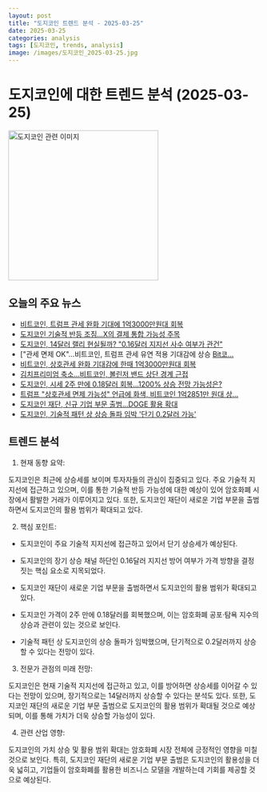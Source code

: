 ```yaml
---
layout: post
title: "도지코인 트렌드 분석 - 2025-03-25"
date: 2025-03-25
categories: analysis
tags: [도지코인, trends, analysis]
image: /images/도지코인_2025-03-25.jpg
---
```


# 도지코인에 대한 트렌드 분석 (2025-03-25)

<img src="https://nan0silver.github.io/doge_trend_monitoring/images/도지코인_2025-03-25.jpg" alt="도지코인 관련 이미지" width="300">

## 오늘의 주요 뉴스

- [비트코인</b>, 트럼프 관세 완화 기대에 1억3000만원대 회복](https://economist.co.kr/article/view/ecn202503250018)
- [도지코인</b> 기술적 반등 조짐…X의 결제 통합 가능성 주목](https://www.topstarnews.net/news/articleView.html?idxno=15622544)
- [도지코인</b>, 14달러 랠리 현실될까? &quot;0.16달러 지지선 사수 여부가 관건&quot;](http://coinreaders.com/152141)
- [&quot;관세 면제 OK&quot;…비트코인</b>, 트럼프 관세 유연 적용 기대감에 상승 [Bit코...](https://www.etoday.co.kr/news/view/2455549)
- [비트코인</b>, 상호관세 완화 기대감에 한때 1억3000만원대 회복](https://www.newsis.com/view/NISX20250325_0003111679)
- [김치프리미엄 축소…비트코인</b>, 볼린저 밴드 상단 경계 근접](https://www.tokenpost.kr/article-231106)
- [도지코인</b>, 시세 2주 만에 0.18달러 회복…1200% 상승 전망 가능성은?](https://www.cbci.co.kr/news/articleView.html?idxno=492540)
- [트럼프 &quot;상호관세 면제 가능성&quot; 언급에 화색, 비트코인</b> 1억2851만 원대 상...](https://www.businesspost.co.kr/BP?command=article_view&num=388335)
- [도지코인</b> 재단, 신규 기업 부문 출범…DOGE 활용 확대](https://www.digitaltoday.co.kr/news/articleView.html?idxno=558525)
- [도지코인</b>, 기술적 패턴 상 상승 돌파 임박 '단기 0.2달러 가능'](http://www.joseilbo.com/news/news_read.php?uid=539480&class=78&grp=)

## 트렌드 분석

1. 현재 동향 요약: 

도지코인은 최근에 상승세를 보이며 투자자들의 관심이 집중되고 있다. 주요 기술적 지지선에 접근하고 있으며, 이를 통한 기술적 반등 가능성에 대한 예상이 있어 암호화폐 시장에서 활발한 거래가 이루어지고 있다. 또한, 도지코인 재단이 새로운 기업 부문을 출범하면서 도지코인의 활용 범위가 확대되고 있다.



2. 핵심 포인트: 

- 도지코인이 주요 기술적 지지선에 접근하고 있어서 단기 상승세가 예상된다.

- 도지코인의 장기 상승 채널 하단인 0.16달러 지지선 방어 여부가 가격 방향을 결정짓는 핵심 요소로 지목되었다.

- 도지코인 재단이 새로운 기업 부문을 출범하면서 도지코인의 활용 범위가 확대되고 있다.

- 도지코인 가격이 2주 만에 0.18달러를 회복했으며, 이는 암호화폐 공포·탐욕 지수의 상승과 관련이 있는 것으로 보인다.

- 기술적 패턴 상 도지코인의 상승 돌파가 임박했으며, 단기적으로 0.2달러까지 상승할 수 있다는 전망이 있다.



3. 전문가 관점의 미래 전망: 

도지코인은 현재 기술적 지지선에 접근하고 있고, 이를 방어하면 상승세를 이어갈 수 있다는 전망이 있으며, 장기적으로는 14달러까지 상승할 수 있다는 분석도 있다. 또한, 도지코인 재단의 새로운 기업 부문 출범으로 도지코인의 활용 범위가 확대될 것으로 예상되며, 이를 통해 가치가 더욱 상승할 가능성이 있다.



4. 관련 산업 영향: 

도지코인의 가치 상승 및 활용 범위 확대는 암호화폐 시장 전체에 긍정적인 영향을 미칠 것으로 보인다. 특히, 도지코인 재단의 새로운 기업 부문 출범은 도지코인의 활용성을 더욱 넓히고, 기업들이 암호화폐를 활용한 비즈니스 모델을 개발하는데 기회를 제공할 것으로 예상된다.